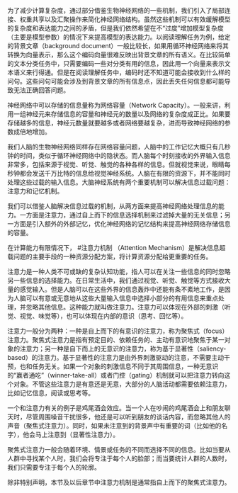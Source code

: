 为了减少计算复杂度，通过部分借鉴生物神经网络的一些机制，我们引入了局部连接、权重共享以及汇聚操作来简化神经网络结构。虽然这些机制可以有效缓解模型的复杂度和表达能力之间的矛盾，但是我们依然希望在不“过度”增加模型复杂度（主要是模型参数）的情况下来提高模型的表达能力。以阅读理解任务为例，给定的背景文章（background document）一般比较长，如果用循环神经网络来将其转换为向量表示，那么这个编码向量很难反映出背景文章的所有语义。在比较简单的文本分类任务中，只需要编码一些对分类有用的信息，因此用一个向量来表示文本语义来行得通。但是在阅读理解任务中，编码时还不知道可能会接收到什么样的问句。这些问句可能会涉及到背景文章的所有信息点，因此丢失任何信息都可能导致无法正确回答问题。

神经网络中可以存储的信息量称为网络容量（Network Capacity）。一般来讲，利用一组神经元来存储信息的容量和神经元的数量以及网络的复杂度成正比。如果要存储越多的信息，神经元数量就要越多或者网络要越复杂，进而导致神经网络的参数成倍地增加。

我们人脑的生物神经网络同样存在网络容量问题，人脑中的工作记忆大概只有几秒钟的时间，类似于循环神经网络中的隐状态。而人脑每个时刻接收的外界输入信息非常多，包括来源于视觉、听觉、触觉的各种各样的信息。但就视觉来说，眼睛每秒钟都会发送千万比特的信息给视觉神经系统。人脑在有限的资源下，并不能同时处理这些过载的输入信息。大脑神经系统有两个重要机制可以解决信息过载问题：注意力和记忆机制。

我们可以借鉴人脑解决信息过载的机制，从两方面来提高神经网络处理信息的能力。一方面是注意力，通过自上而下的信息选择机制来过滤掉大量的无关信息；另一方面是引入额外的外部记忆，优化神经网络的记忆结构来提高神经网络存储信息的容量。

在计算能力有限情况下， #注意力机制 （Attention Mechanism）是解决信息超载问题的主要手段的一种资源分配方案，将计算资源分配给更重要的任务。

注意力是一种人类不可或缺的复杂认知功能，指人可以在关注一些信息的同时忽略另一些信息的选择能力。在日常生活中，我们通过视觉、听觉、触觉等方式接收大量的感觉输入。但是人脑可以在这些外界的信息轰炸中还能有条不紊地工作，是因为人脑可以有意或无意地从这些大量输入信息中选择小部分的有用信息来重点处理，并忽略其他信息。这种能力就叫做注意力。注意力可以体现在外部的刺激（听觉、视觉、味觉等），也可以体现在内部的意识（思考、回忆等）。

注意力一般分为两种：一种是自上而下的有意识的注意力，称为聚焦式（focus）注意力。聚焦式注意力是指有预定目的、依赖任务的、主动有意识地聚焦于某一对象的注意力；另一种是自下而上的无意识的注意力，称为基于显著性（saliency-based）的注意力。基于显著性的注意力是由外界刺激驱动的注意，不需要主动干预，也和任务无关。如果一个对象的刺激信息不同于其周围信息，一种无意识的“赢者通吃”（winner-take-all）或者门控（gating）机制就可以把注意力转向这个对象。不管这些注意力是有意还是无意，大部分的人脑活动都需要依赖注意力，比如记忆信息，阅读或思考等。

一个和注意力有关的例子是鸡尾酒会效应。当一个人在吵闹的鸡尾酒会上和朋友聊天时，尽管周围噪音干扰很多，他还是可以听到朋友的谈话内容，而忽略其他人的声音（聚焦式注意力）。同时，如果未注意到的背景声中有重要的词（比如他的名字），他会马上注意到（显著性注意力）。

聚焦式注意力一般会随着环境、情景或任务的不同而选择不同的信息。比如当要从人群中寻找某个人时，我们会将专注于每个人的脸部；而当要统计人群的人数时，我们只需要专注于每个人的轮廓。

除非特别声明，本节及以后章节中注意力机制是通常指自上而下的聚焦式注意力。